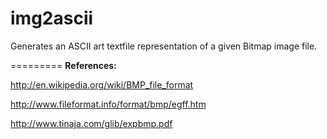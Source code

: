 img2ascii
=========

Generates an ASCII art textfile representation of a given Bitmap image file.

=========
<b>References:</b>

http://en.wikipedia.org/wiki/BMP_file_format

http://www.fileformat.info/format/bmp/egff.htm

http://www.tinaja.com/glib/expbmp.pdf
